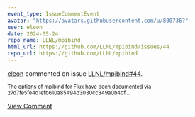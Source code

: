 ```yaml
---
event_type: IssueCommentEvent
avatar: "https://avatars.githubusercontent.com/u/800736?"
user: eleon
date: 2024-05-24
repo_name: LLNL/mpibind
html_url: https://github.com/LLNL/mpibind/issues/44
repo_url: https://github.com/LLNL/mpibind
---
```


<a href='https://github.com/eleon' target='_blank'>eleon</a> commented on issue <a href='https://github.com/LLNL/mpibind/issues/44' target='_blank'>LLNL/mpibind#44</a>.

<small>The options of mpibind for Flux have been documented via 27d7fe5fe4d1efb610a85494d3030cc349a0b4df...</small>

<a href='https://github.com/LLNL/mpibind/issues/44' target='_blank'>View Comment</a>